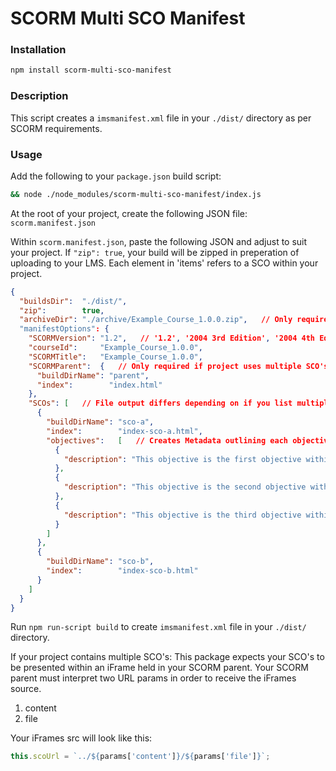 # SCORM Multi SCO Manifest

### Installation

``` sh
npm install scorm-multi-sco-manifest
```

### Description

This script creates a `imsmanifest.xml` file in your `./dist/` directory as per SCORM requirements.

### Usage

Add the following to your `package.json` build script:
``` sh
&& node ./node_modules/scorm-multi-sco-manifest/index.js
```

At the root of your project, create the following JSON file: `scorm.manifest.json`

Within `scorm.manifest.json`, paste the following JSON and adjust to suit your project.
If `"zip": true`, your build will be zipped in preperation of uploading to your LMS.
Each element in 'items' refers to a SCO within your project.

``` json
{
  "buildsDir":  "./dist/",
  "zip":        true,
  "archiveDir": "./archive/Example_Course_1.0.0.zip",   // Only required if zip: true
  "manifestOptions": {
    "SCORMVersion": "1.2",   // '1.2', '2004 3rd Edition', '2004 4th Edition'
    "courseId":     "Example_Course_1.0.0",
    "SCORMTitle":   "Example_Course_1.0.0",
    "SCORMParent":  {   // Only required if project uses multiple SCO's
      "buildDirName": "parent",
      "index":        "index.html"
    },
    "SCOs": [   // File output differs depending on if you list multiple SCO's or a single SCO below
      {
        "buildDirName": "sco-a",
        "index":        "index-sco-a.html",
        "objectives":   [   // Creates Metadata outlining each objective - do not add if not needed
          {
            "description": "This objective is the first objective within sco-a"
          },
          {
            "description": "This objective is the second objective within sco-a"
          },
          {
            "description": "This objective is the third objective within sco-a"
          }
        ]
      },
      {
        "buildDirName": "sco-b",
        "index":        "index-sco-b.html"
      }
    ]
  }
}
```

Run `npm run-script build` to create `imsmanifest.xml` file in your `./dist/` directory.



If your project contains multiple SCO's:
This package expects your SCO's to be presented within an iFrame held in your SCORM parent. Your SCORM parent must interpret two URL params in order to receive the iFrames source.
<ol>
<li>content</li>
<li>file</li>
</ol>
Your iFrames src will look like this:

``` js
this.scoUrl = `../${params['content']}/${params['file']}`;
```